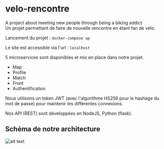 # velo-rencontre
A project about meeting new people through being a biking addict   
Un projet permettant de faire de nouvelle rencontre en étant fan de vélo.

Lancement du projet :
`docker-compose up`  


 Le site est accessible via l'url : 
 `localhost`
 
 
5 microservices sont disponibles et mis en place dans notre projet. 
- Map 
- Profile
- Match
- Front
- Authentification

Nous utilisons un token JWT (avec l'algorithme HS256 pour le hashage du mot de passe) pour maintenir les différentes connexions.

Nos API (REST) sont développées en NodeJS, Python (flask).

## Schéma de notre architecture

![alt text][logo]

[logo]: https://i.gyazo.com/3ee10c6c4c4b20475cea4f314f87d0d9.png "Architecture"

